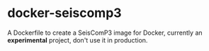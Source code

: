 # docker-seiscomp3

A Dockerfile to create a SeisComP3 image for Docker, currently an **experimental** project, don't use it in production.
